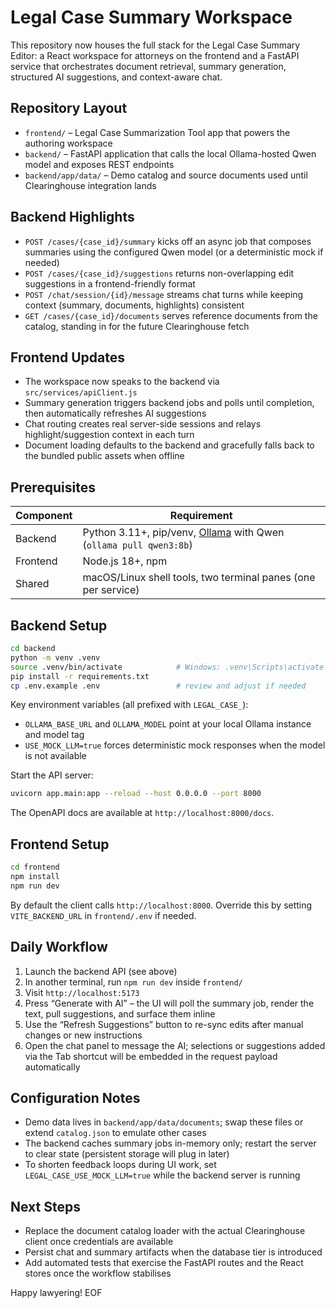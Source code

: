 # Legal Case Summary Workspace

This repository now houses the full stack for the Legal Case Summary Editor: a React workspace for attorneys on the frontend and a FastAPI service that orchestrates document retrieval, summary generation, structured AI suggestions, and context-aware chat.

## Repository Layout
- `frontend/` – Legal Case Summarization Tool app that powers the authoring workspace
- `backend/` – FastAPI application that calls the local Ollama-hosted Qwen model and exposes REST endpoints
- `backend/app/data/` – Demo catalog and source documents used until Clearinghouse integration lands

## Backend Highlights
- `POST /cases/{case_id}/summary` kicks off an async job that composes summaries using the configured Qwen model (or a deterministic mock if needed)
- `POST /cases/{case_id}/suggestions` returns non-overlapping edit suggestions in a frontend-friendly format
- `POST /chat/session/{id}/message` streams chat turns while keeping context (summary, documents, highlights) consistent
- `GET /cases/{case_id}/documents` serves reference documents from the catalog, standing in for the future Clearinghouse fetch

## Frontend Updates
- The workspace now speaks to the backend via `src/services/apiClient.js`
- Summary generation triggers backend jobs and polls until completion, then automatically refreshes AI suggestions
- Chat routing creates real server-side sessions and relays highlight/suggestion context in each turn
- Document loading defaults to the backend and gracefully falls back to the bundled public assets when offline

## Prerequisites
| Component | Requirement |
|-----------|-------------|
| Backend   | Python 3.11+, pip/venv, [Ollama](https://ollama.com) with Qwen (`ollama pull qwen3:8b`) |
| Frontend  | Node.js 18+, npm |
| Shared    | macOS/Linux shell tools, two terminal panes (one per service) |

## Backend Setup
```bash
cd backend
python -m venv .venv
source .venv/bin/activate            # Windows: .venv\Scripts\activate
pip install -r requirements.txt
cp .env.example .env                 # review and adjust if needed
```
Key environment variables (all prefixed with `LEGAL_CASE_`):
- `OLLAMA_BASE_URL` and `OLLAMA_MODEL` point at your local Ollama instance and model tag
- `USE_MOCK_LLM=true` forces deterministic mock responses when the model is not available

Start the API server:
```bash
uvicorn app.main:app --reload --host 0.0.0.0 --port 8000
```
The OpenAPI docs are available at `http://localhost:8000/docs`.

## Frontend Setup
```bash
cd frontend
npm install
npm run dev
```
By default the client calls `http://localhost:8000`. Override this by setting `VITE_BACKEND_URL` in `frontend/.env` if needed.

## Daily Workflow
1. Launch the backend API (see above)
2. In another terminal, run `npm run dev` inside `frontend/`
3. Visit `http://localhost:5173`
4. Press “Generate with AI” – the UI will poll the summary job, render the text, pull suggestions, and surface them inline
5. Use the “Refresh Suggestions” button to re-sync edits after manual changes or new instructions
6. Open the chat panel to message the AI; selections or suggestions added via the Tab shortcut will be embedded in the request payload automatically

## Configuration Notes
- Demo data lives in `backend/app/data/documents`; swap these files or extend `catalog.json` to emulate other cases
- The backend caches summary jobs in-memory only; restart the server to clear state (persistent storage will plug in later)
- To shorten feedback loops during UI work, set `LEGAL_CASE_USE_MOCK_LLM=true` while the backend server is running

## Next Steps
- Replace the document catalog loader with the actual Clearinghouse client once credentials are available
- Persist chat and summary artifacts when the database tier is introduced
- Add automated tests that exercise the FastAPI routes and the React stores once the workflow stabilises

Happy lawyering! EOF
